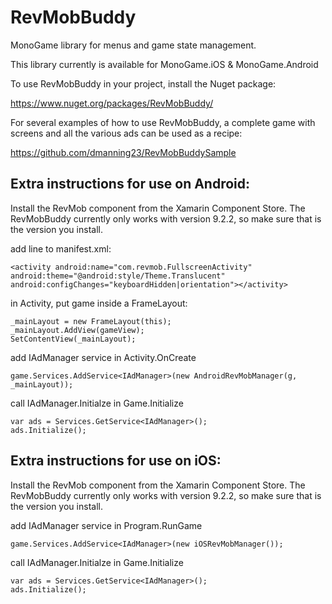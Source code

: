 RevMobBuddy
=========

MonoGame library for menus and game state management.

This library currently is available for MonoGame.iOS & MonoGame.Android

To use RevMobBuddy in your project, install the Nuget package: 

https://www.nuget.org/packages/RevMobBuddy/

For several examples of how to use RevMobBuddy, a complete game with screens and all the various ads can be used as a recipe:

https://github.com/dmanning23/RevMobBuddySample

Extra instructions for use on Android:
--------------------------------------

Install the RevMob component from the Xamarin Component Store. The RevMobBuddy currently only works with version 9.2.2, so make sure that is the version you install.

add line to manifest.xml: 
```
<activity android:name="com.revmob.FullscreenActivity" android:theme="@android:style/Theme.Translucent" android:configChanges="keyboardHidden|orientation"></activity>
```

in Activity, put game inside a FrameLayout:
```
_mainLayout = new FrameLayout(this);
_mainLayout.AddView(gameView);
SetContentView(_mainLayout);
```

add IAdManager service in Activity.OnCreate
```
game.Services.AddService<IAdManager>(new AndroidRevMobManager(g, _mainLayout));
```

call IAdManager.Initialze in Game.Initialize
```
var ads = Services.GetService<IAdManager>();
ads.Initialize();
```

Extra instructions for use on iOS:
----------------------------------

Install the RevMob component from the Xamarin Component Store. The RevMobBuddy currently only works with version 9.2.2, so make sure that is the version you install.

add IAdManager service in Program.RunGame
```
game.Services.AddService<IAdManager>(new iOSRevMobManager());
```

call IAdManager.Initialze in Game.Initialize
```
var ads = Services.GetService<IAdManager>();
ads.Initialize();
```